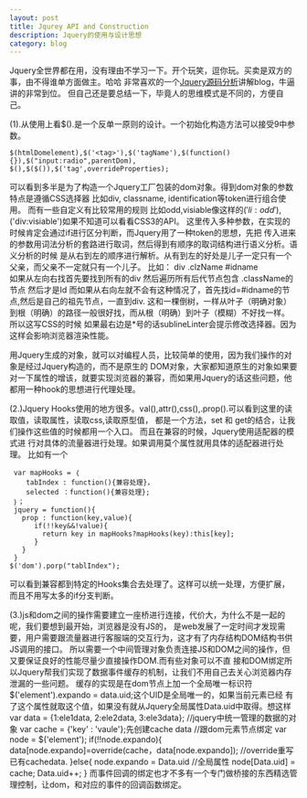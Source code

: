```yaml
---
layout: post
title: Jqurey API and Construction
description: Jquery的使用与设计思想
category: blog
---
```

Jquery全世界都在用，没有理由不学习一下。开个玩笑，逗你玩。买卖是双方的事，由不得谁单方面做主。哈哈
非常喜欢的一个[Jquery源码分析][1]讲解blog，牛逼讲的非常到位。
但自己还是要总结一下，毕竟人的思维模式是不同的，方便自己。

(1).从使用上看$().是一个反单一原则的设计。一个初始化构造方法可以接受9中参数。

    $(htmlDomelement),$('<tag>'),$('tagName'),$(function(){}),$("input:radio",parentDom),
    $(),$($()),$('tag',overrideProperties);
    
可以看到多半是为了构造一个Jquery工厂包装的dom对象。得到dom对象的参数特点是遵循CSS选择器
比如div, classname, identification等token进行组合使用。 而有一些自定义有比较常用的规则
比如odd,visiable像这样的$('li:odd'),$('div:visiable')如果不知道可以看看CSS3的API。
这里传入多种参数，在实现的时候肯定会通过if进行区分判断，而Jquery用了一种token的思想，先把
传入进来的参数用词法分析的套路进行取词，然后得到有顺序的取词结构进行语义分析。语义分析的时候
是从右到左的顺序进行解析。从有到左的好处是儿子一定只有一个父亲，而父亲不一定就只有一个儿子。
比如：
    div .clzName #idname   
    如果从左向右找首先要找到所有的div 然后遍历所有后代节点包含 .className的节点 然后才是Id
    而如果从右向左就不会有这种情况了，首先找id=#idname的节点,然后是自己的祖先节点，一直到div.
    这和一棵倒树，一样从叶子（明确对象）到根（明确）的路径一般很好找，而从根（明确）到叶子（模糊）不好找一样。
    所以这写CSS的时候 如果最右边是*号的话sublineLinter会提示修改选择器。因为这样会影响浏览器渲染性能。
    
用Jquery生成的对象，就可以对编程人员，比较简单的使用，因为我们操作的对象是经过Jquery构造的，而不是原生的
DOM对象，大家都知道原生的对象如果要对一下属性的增该，就要实现浏览器的兼容，而如果用Jquery的话这些问题，他
都用一种hook的思想进行代理处理。

(2.)Jquery Hooks使用的地方很多。val(),attr(),css(),.prop().可以看到这里的读取值，读取属性，读取css,读取原型值，
都是一个方法，set 和 get的结合，让我们操作这些值的时候都用一个入口。 而且在兼容的时候，Jquery使用适配器的模式进
行对具体的流量器进行处理。如果调用莫个属性就用具体的适配器进行处理。
比如有一个

     var mapHooks = ｛
        tabIndex : function(){兼容处理}，
        selected ：function(){兼容处理};
     ｝；
     jquery = function(){
       prop : function(key,value){
          if(!!key&&!value){
            return key in mapHooks?mapHooks(key):this[key];
          }
       }
     }
    $('dom').porp("tablIndex");

可以看到兼容都到特定的Hooks集合去处理了。这样可以统一处理，方便扩展，而且不用写太多的if分支判断。

(3.)js和dom之间的操作需要建立一座桥进行连接，代价大，为什么不是一起的呢，我们要想到最开始，浏览器是没有JS的，
是web发展了一定时间才发现需要，用户需要跟流量器进行客服端的交互行为，这才有了内存结构DOM结构书供JS调用的接口。
所以需要一个中间管理对象负责连接JS和DOM之间的操作，但又要保证良好的性能尽量少直接操作DOM.而有些对象可以不直
接和DOM绑定所以Jquery帮我们实现了数据事件缓存的机制，让我们不用自己去关心浏览器内存泄漏的一些问题。
缓存的实现是在dom节点上加一个全局唯一标识符 $('element').expando = data.uid;这个UID是全局唯一的，如果当前元素已经
有了这个属性就取这个值，如果没有就从Jquery全局属性Data.uid中取得。想这样
    var data = {1:ele1data,
                2:ele2data,
                3:ele3data};  //jquery中统一管理的数据的对象
    var cache = {'key' : 'vaule'};先创建cache data
    //跟dom元素节点绑定
    var node =  $('element');
    if(!!node.expando){
        data[node.expando]=override(cache，data[node.expando]); //override重写已有cachedata.
    }else{
        node.expando = Data.uid //全局属性
        node[Data.uid] = cache;
        Data.uid++;
    }
而事件回调的绑定也才不多有一个专门做桥接的东西精选管理控制，让dom，和对应的事件的回调函数绑定。


[1]: http://www.cnblogs.com/aaronjs/category/511281.html
